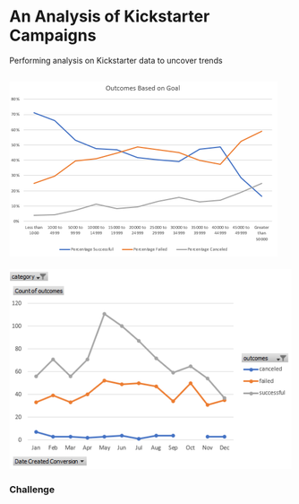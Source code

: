 # An Analysis of Kickstarter Campaigns
Performing analysis on Kickstarter data to uncover trends

![Goals](/Outcomes%20based%20on%20Goal.PNG)
---
![LaunchDate](/Outcomes%20based%20on%20Launch%20Date.PNG)

### Challenge
